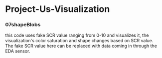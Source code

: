 # Project-Us-Visualization


### 07shapeBlobs
this code uses fake SCR value ranging from 0-10 and visualizes it, the visualization's color saturation and shape changes based on SCR value. The fake SCR value here can be replaced with data coming in through the EDA sensor.
